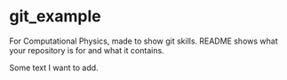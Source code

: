 # git_example
For Computational Physics, made to show git skills.
README shows what your repository is for and what it contains.

Some text I want to add.
